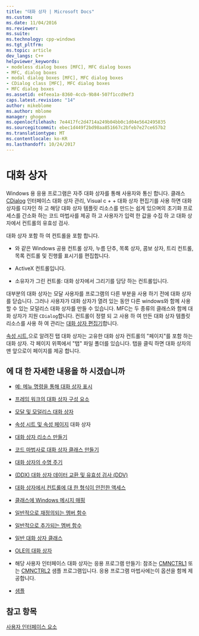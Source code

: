 ```yaml
---
title: "대화 상자 | Microsoft Docs"
ms.custom: 
ms.date: 11/04/2016
ms.reviewer: 
ms.suite: 
ms.technology: cpp-windows
ms.tgt_pltfrm: 
ms.topic: article
dev_langs: C++
helpviewer_keywords:
- modeless dialog boxes [MFC], MFC dialog boxes
- MFC, dialog boxes
- modal dialog boxes [MFC], MFC dialog boxes
- CDialog class [MFC], MFC dialog boxes
- MFC dialog boxes
ms.assetid: e4feea1a-8360-4ccb-9b84-507f1ccd9ef3
caps.latest.revision: "14"
author: mikeblome
ms.author: mblome
manager: ghogen
ms.openlocfilehash: 7e4417fc2d4714a249b04bb0c1d04e5642495835
ms.sourcegitcommit: ebec1d449f2bd98aa851667c2bfeb7e27ce657b2
ms.translationtype: MT
ms.contentlocale: ko-KR
ms.lasthandoff: 10/24/2017
---
```

# <a name="dialog-boxes"></a>대화 상자
Windows 용 응용 프로그램은 자주 대화 상자를 통해 사용자와 통신 합니다. 클래스 [CDialog](../mfc/reference/cdialog-class.md) 인터페이스 대화 상자 관리, Visual c + + 대화 상자 편집기를 사용 하면 대화 상자를 디자인 하 고 해당 대화 상자 템플릿 리소스를 만드는 쉽게 있으며의 초기화 프로세스를 간소화 하는 코드 마법사를 제공 하 고 사용자가 입력 한 값을 수집 하 고 대화 상자에서 컨트롤의 유효성 검사.  
  
 대화 상자 포함 하 여 컨트롤을 포함 합니다.  
  
-   와 같은 Windows 공용 컨트롤 상자, 누름 단추, 목록 상자, 콤보 상자, 트리 컨트롤, 목록 컨트롤 및 진행률 표시기를 편집합니다.  
  
-   ActiveX 컨트롤입니다.  
  
-   소유자가 그린 컨트롤: 대화 상자에서 그리기를 담당 하는 컨트롤입니다.  
  
 대부분의 대화 상자는 모달 사용자를 프로그램의 다른 부분을 사용 하기 전에 대화 상자를 닫습니다. 그러나 사용자가 대화 상자가 열려 있는 동안 다른 windows와 함께 사용할 수 있는 모덜리스 대화 상자를 만들 수 있습니다. MFC는 두 종류의 클래스와 함께 대화 상자가 지원 `CDialog`합니다. 컨트롤이 정렬 되 고 사용 하 여 만든 대화 상자 템플릿 리소스를 사용 하 여 관리는 [대화 상자 편집기](../windows/dialog-editor.md)합니다.  
  
 [속성 시트](../mfc/property-sheets-mfc.md),으로 알려진 탭 대화 상자는 고유한 대화 상자 컨트롤의 "페이지"를 포함 하는 대화 상자. 각 페이지 위쪽에서 "탭" 파일 폴더를 있습니다. 탭을 클릭 하면 대화 상자의 맨 앞으로이 페이지를 제공 합니다.  
  
## <a name="what-do-you-want-to-know-more-about"></a>에 대 한 자세한 내용을 하 시겠습니까  
  
-   [예: 메뉴 명령을 통해 대화 상자 표시](../mfc/example-displaying-a-dialog-box-via-a-menu-command.md)  
  
-   [프레임 워크의 대화 상자 구성 요소](../mfc/dialog-box-components-in-the-framework.md)  
  
-   [모달 및 모덜리스 대화 상자](../mfc/modal-and-modeless-dialog-boxes.md)  
  
-   [속성 시트 및 속성 페이지](../mfc/property-sheets-and-property-pages-mfc.md) 대화 상자  
  
-   [대화 상자 리소스 만들기](../mfc/creating-the-dialog-resource.md)  
  
-   [코드 마법사로 대화 상자 클래스 만들기](../mfc/creating-a-dialog-class-with-code-wizards.md)  
  
-   [대화 상자의 수명 주기](../mfc/life-cycle-of-a-dialog-box.md)  
  
-   [(DDX) 대화 상자 데이터 교환 및 유효성 검사 (DDV)](../mfc/dialog-data-exchange-and-validation.md)  
  
-   [대화 상자에서 컨트롤에 대 한 형식이 안전한 액세스](../mfc/type-safe-access-to-controls-in-a-dialog-box.md)  
  
-   [클래스에 Windows 메시지 매핑](../mfc/mapping-windows-messages-to-your-class.md)  
  
-   [일반적으로 재정의되는 멤버 함수](../mfc/commonly-overridden-member-functions.md)  
  
-   [일반적으로 추가되는 멤버 함수](../mfc/commonly-added-member-functions.md)  
  
-   [일반 대화 상자 클래스](../mfc/common-dialog-classes.md)  
  
-   [OLE의 대화 상자](../mfc/dialog-boxes-in-ole.md)  
  
-   해당 사용자 인터페이스 대화 상자는 응용 프로그램 만들기: 참조는 [CMNCTRL1](../visual-cpp-samples.md) 또는 [CMNCTRL2](../visual-cpp-samples.md) 샘플 프로그램입니다. 응용 프로그램 마법사에는이 옵션을 함께 제공합니다.  
  
-   [샘플](../mfc/dialog-sample-list.md)  
  
## <a name="see-also"></a>참고 항목  
 [사용자 인터페이스 요소](../mfc/user-interface-elements-mfc.md)
